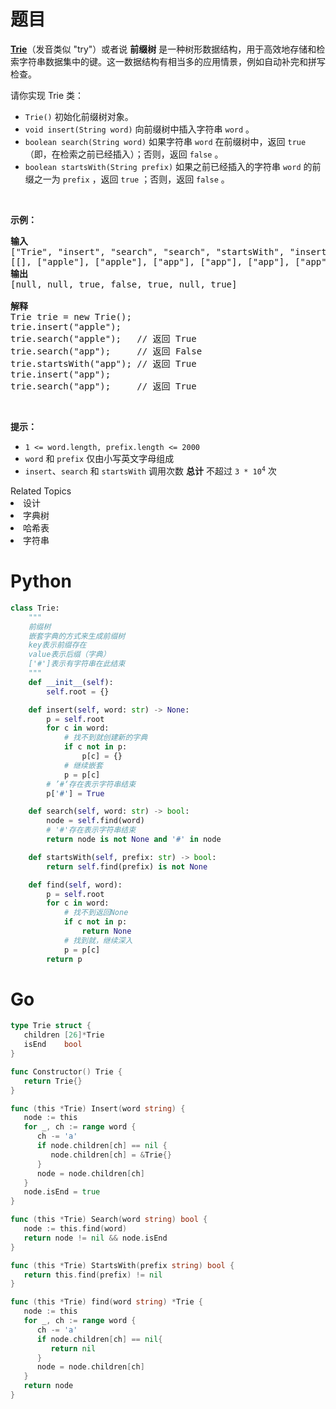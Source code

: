 # 题目
<p><strong><a href="https://baike.baidu.com/item/字典树/9825209?fr=aladdin" target="_blank">Trie</a></strong>（发音类似 "try"）或者说 <strong>前缀树</strong> 是一种树形数据结构，用于高效地存储和检索字符串数据集中的键。这一数据结构有相当多的应用情景，例如自动补完和拼写检查。</p>

<p>请你实现 Trie 类：</p>

<ul>
	<li><code>Trie()</code> 初始化前缀树对象。</li>
	<li><code>void insert(String word)</code> 向前缀树中插入字符串 <code>word</code> 。</li>
	<li><code>boolean search(String word)</code> 如果字符串 <code>word</code> 在前缀树中，返回 <code>true</code>（即，在检索之前已经插入）；否则，返回 <code>false</code> 。</li>
	<li><code>boolean startsWith(String prefix)</code> 如果之前已经插入的字符串 <code>word</code> 的前缀之一为 <code>prefix</code> ，返回 <code>true</code> ；否则，返回 <code>false</code> 。</li>
</ul>

<p> </p>

<p><strong>示例：</strong></p>

<pre>
<strong>输入</strong>
["Trie", "insert", "search", "search", "startsWith", "insert", "search"]
[[], ["apple"], ["apple"], ["app"], ["app"], ["app"], ["app"]]
<strong>输出</strong>
[null, null, true, false, true, null, true]

<strong>解释</strong>
Trie trie = new Trie();
trie.insert("apple");
trie.search("apple");   // 返回 True
trie.search("app");     // 返回 False
trie.startsWith("app"); // 返回 True
trie.insert("app");
trie.search("app");     // 返回 True
</pre>

<p> </p>

<p><strong>提示：</strong></p>

<ul>
	<li><code>1 <= word.length, prefix.length <= 2000</code></li>
	<li><code>word</code> 和 <code>prefix</code> 仅由小写英文字母组成</li>
	<li><code>insert</code>、<code>search</code> 和 <code>startsWith</code> 调用次数 <strong>总计</strong> 不超过 <code>3 * 10<sup>4</sup></code> 次</li>
</ul>
<div><div>Related Topics</div><div><li>设计</li><li>字典树</li><li>哈希表</li><li>字符串</li></div></div>

# Python

```python
class Trie:
    """
    前缀树
    嵌套字典的方式来生成前缀树
    key表示前缀存在
    value表示后缀（字典）
    ['#']表示有字符串在此结束
    """
    def __init__(self):
        self.root = {}

    def insert(self, word: str) -> None:
        p = self.root
        for c in word:
            # 找不到就创建新的字典
            if c not in p:
                p[c] = {}
            # 继续嵌套
            p = p[c]
        # ’#‘存在表示字符串结束
        p['#'] = True

    def search(self, word: str) -> bool:
        node = self.find(word)
        # '#'存在表示字符串结束
        return node is not None and '#' in node

    def startsWith(self, prefix: str) -> bool:
        return self.find(prefix) is not None

    def find(self, word):
        p = self.root
        for c in word:
            # 找不到返回None
            if c not in p:
                return None
            # 找到就，继续深入
            p = p[c]
        return p
```

# Go

```go
type Trie struct {
   children [26]*Trie
   isEnd    bool
}

func Constructor() Trie {
   return Trie{}
}

func (this *Trie) Insert(word string) {
   node := this
   for _, ch := range word {
      ch -= 'a'
      if node.children[ch] == nil {
         node.children[ch] = &Trie{}
      }
      node = node.children[ch]
   }
   node.isEnd = true
}

func (this *Trie) Search(word string) bool {
   node := this.find(word)
   return node != nil && node.isEnd
}

func (this *Trie) StartsWith(prefix string) bool {
   return this.find(prefix) != nil
}

func (this *Trie) find(word string) *Trie {
   node := this
   for _, ch := range word {
      ch -= 'a'
      if node.children[ch] == nil{
         return nil
      }
      node = node.children[ch]
   }
   return node
}
```